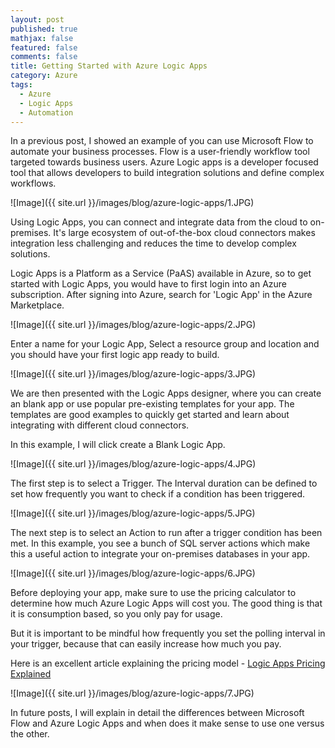 ```yaml
---
layout: post
published: true
mathjax: false
featured: false
comments: false
title: Getting Started with Azure Logic Apps
category: Azure
tags:
  - Azure
  - Logic Apps
  - Automation
---
```

In a previous post, I showed an example of you can use Microsoft Flow to automate your business processes. Flow is a user-friendly workflow tool targeted towards business users. Azure Logic apps is a developer focused tool that allows developers to build integration solutions and define complex workflows. 

![Image]({{ site.url }}/images/blog/azure-logic-apps/1.JPG)

Using Logic Apps, you can connect and integrate data from the cloud to on-premises. It's large ecosystem of out-of-the-box cloud connectors makes integration less challenging and reduces the time to develop complex solutions.

Logic Apps is a  Platform as a Service (PaAS) available in Azure, so to get started with Logic Apps, you would have to first login into an Azure subscription. After signing into Azure, search for 'Logic App' in the Azure Marketplace.

![Image]({{ site.url }}/images/blog/azure-logic-apps/2.JPG)

Enter a name for your Logic App, Select a resource group and location and you should have your first logic app ready to build.

![Image]({{ site.url }}/images/blog/azure-logic-apps/3.JPG)

We are then presented with the Logic Apps designer, where you can create an blank app or use popular pre-existing templates for your app. The templates are good examples to quickly get started and learn about integrating with different cloud connectors.

In this example, I will click create a Blank Logic App. 

![Image]({{ site.url }}/images/blog/azure-logic-apps/4.JPG)

The first step is to select a Trigger. The Interval duration can be defined to set how frequently you want to check if a condition has been triggered.

![Image]({{ site.url }}/images/blog/azure-logic-apps/5.JPG)

The next step is to select an Action to run after a trigger condition has been met. In this example, you see a bunch of SQL server actions which make this a useful action to integrate your on-premises databases in your app.

![Image]({{ site.url }}/images/blog/azure-logic-apps/6.JPG)

Before deploying your app, make sure to use the pricing calculator to determine how much Azure Logic Apps will cost you. The good thing is that it is consumption based, so you only pay for usage. 

But it is important to be mindful how frequently you set the polling interval in your trigger, because that can easily increase how much you pay.

Here is an excellent article explaining the pricing model -  [Logic Apps Pricing Explained](https://peter.intheazuresky.com/2017/02/24/be-careful-of-the-logic-app-consumption-prizing-model/)

![Image]({{ site.url }}/images/blog/azure-logic-apps/7.JPG)

In future posts, I will explain in detail the differences between Microsoft Flow and Azure Logic Apps and when does it make sense to use one versus the other.

